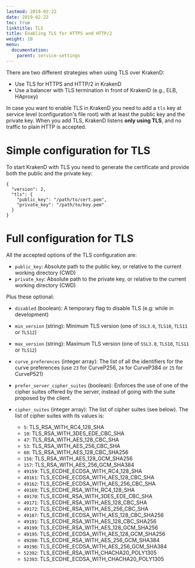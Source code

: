 ```yaml
---
lastmod: 2019-02-22
date: 2019-02-22
toc: true
linktitle: TLS
title: Enabling TLS for HTTPS and HTTP/2
weight: 10
menu:
  documentation:
    parent: service-settings
---
```

There are two different strategies when using TLS over KrakenD:

- Use TLS for HTTPS and HTTP/2 in KrakenD
- Use a balancer with TLS termination in front of KrakenD (e.g., ELB, HAproxy)

In case you want to enable TLS in KrakenD you need to add a `tls` key at service level (configuration's file root) with at least the public key and the private key. When you add TLS, KrakenD listens **only using TLS**, and no traffic to plain HTTP is accepted.

# Simple configuration for TLS
To start KrakenD with TLS you need to generate the certificate and provide both the public and the private key:

    {
      "version": 2,
      "tls": {
        "public_key": "/path/to/cert.pem",
        "private_key": "/path/to/key.pem"
      }
    }

# Full configuration for TLS
All the accepted options of the TLS configuration are:


- `public_key`: Absolute path to the public key, or relative to the current working directory (CWD)
- `private_key`: Absolute path to the private key, or relative to the current working directory (CWD)

Plus these optional:

- `disabled` (boolean): A temporary flag to disable TLS (e.g: while in development)
- `min_version` (string): Minimum TLS version (one of `SSL3.0`, `TLS10`, `TLS11` or `TLS12`)
- `max_version` (string): Maximum TLS version (one of `SSL3.0`, `TLS10`, `TLS11` or `TLS12`)
- `curve_preferences` (integer array): The list of all the identifiers for the curve preferences (use `23` for CurveP256, `24` for CurveP384 or `25` for CurveP521)
- `prefer_server_cipher_suites` (boolean): Enforces the use of one of the cipher suites offered by the server, instead of going with the suite proposed by the client.
- `cipher_suites` (integer array): The list of cipher suites (see below).
The list of cipher suites with its values is:

  - `5`: TLS_RSA_WITH_RC4_128_SHA
  - `10`: TLS_RSA_WITH_3DES_EDE_CBC_SHA
  - `47`: TLS_RSA_WITH_AES_128_CBC_SHA
  - `53`: TLS_RSA_WITH_AES_256_CBC_SHA
  - `60`: TLS_RSA_WITH_AES_128_CBC_SHA256
  - `156`: TLS_RSA_WITH_AES_128_GCM_SHA256
  - `157`: TLS_RSA_WITH_AES_256_GCM_SHA384
  - `49159`: TLS_ECDHE_ECDSA_WITH_RC4_128_SHA
  - `49161`: TLS_ECDHE_ECDSA_WITH_AES_128_CBC_SHA
  - `49162`: TLS_ECDHE_ECDSA_WITH_AES_256_CBC_SHA
  - `49169`: TLS_ECDHE_RSA_WITH_RC4_128_SHA
  - `49170`: TLS_ECDHE_RSA_WITH_3DES_EDE_CBC_SHA
  - `49171`: TLS_ECDHE_RSA_WITH_AES_128_CBC_SHA
  - `49172`: TLS_ECDHE_RSA_WITH_AES_256_CBC_SHA
  - `49187`: TLS_ECDHE_ECDSA_WITH_AES_128_CBC_SHA256
  - `49191`: TLS_ECDHE_RSA_WITH_AES_128_CBC_SHA256
  - `49199`: TLS_ECDHE_RSA_WITH_AES_128_GCM_SHA256
  - `49195`: TLS_ECDHE_ECDSA_WITH_AES_128_GCM_SHA256
  - `49200`: TLS_ECDHE_RSA_WITH_AES_256_GCM_SHA384
  - `49196`: TLS_ECDHE_ECDSA_WITH_AES_256_GCM_SHA384
  - `52392`: TLS_ECDHE_RSA_WITH_CHACHA20_POLY1305
  - `52393`: TLS_ECDHE_ECDSA_WITH_CHACHA20_POLY1305
